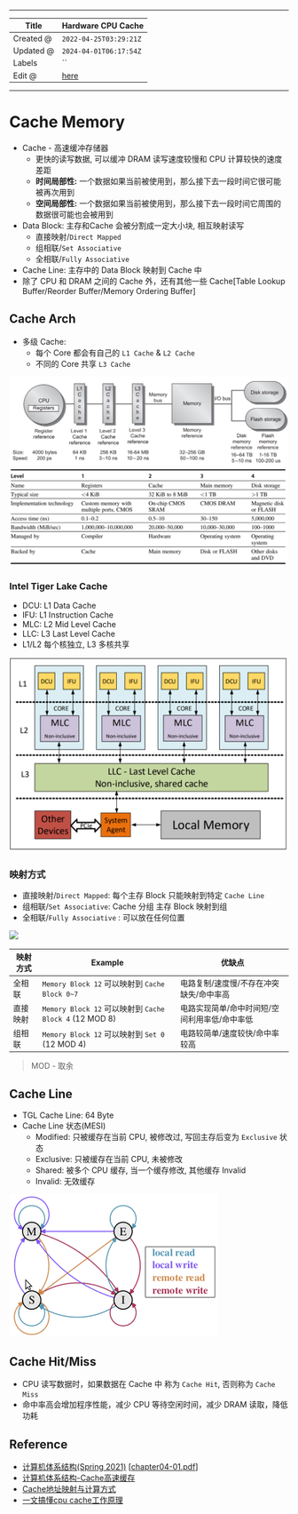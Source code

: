 -----

| Title     | Hardware CPU Cache                                  |
| --------- | --------------------------------------------------- |
| Created @ | `2022-04-25T03:29:21Z`                              |
| Updated @ | `2024-04-01T06:17:54Z`                              |
| Labels    | \`\`                                                |
| Edit @    | [here](https://github.com/junxnone/xwiki/issues/16) |

-----

# Cache Memory

  - Cache - 高速缓冲存储器
      - 更快的读写数据, 可以缓冲 DRAM 读写速度较慢和 CPU 计算较快的速度差距
      - **时间局部性:** 一个数据如果当前被使用到，那么接下去一段时间它很可能被再次用到
      - **空间局部性:** 一个数据如果当前被使用到，那么接下去一段时间它周围的数据很可能也会被用到
  - Data Block: 主存和Cache 会被分割成一定大小块, 相互映射读写
      - 直接映射/`Direct Mapped`
      - 组相联/`Set Associative`
      - 全相联/`Fully Associative`
  - Cache Line: 主存中的 Data Block 映射到 Cache 中
  - 除了 CPU 和 DRAM 之间的 Cache 外，还有其他一些 Cache\[Table Lookup Buffer/Reorder
    Buffer/Memory Ordering Buffer\]

## Cache Arch

  - 多级 Cache:
      - 每个 Core 都会有自己的 `L1 Cache` & `L2 Cache`
      - 不同的 Core 共享 `L3 Cache`

![image](media/4221f2458d6d7ca5cbb73879cd6f91d8cad9d527.png)
![image](media/ec9d61664ec70c839ce059a61e373d6af52d1275.png)

### Intel Tiger Lake Cache

  - DCU: L1 Data Cache
  - IFU: L1 Instruction Cache
  - MLC: L2 Mid Level Cache
  - LLC: L3 Last Level Cache
  - L1/L2 每个核独立, L3 多核共享

![image](media/f7fc434384f0ba18b9babc30d7c14d08b4a9738d.png)

### 映射方式

  - 直接映射/`Direct Mapped`: 每个主存 Block 只能映射到特定 `Cache Line`
  - 组相联/`Set Associative`: Cache 分组 主存 Block 映射到组
  - 全相联/`Fully Associative` : 可以放在任何位置

<img width=500 src="https://user-images.githubusercontent.com/2216970/165017679-58109c88-1645-4171-9ca1-4e6fa9028f57.png">

| 映射方式 | Example                                            | 优缺点                      |
| ---- | -------------------------------------------------- | ------------------------ |
| 全相联  | `Memory Block 12` 可以映射到 `Cache Block 0~7`          | 电路复制/速度慢/不存在冲突缺失/命中率高    |
| 直接映射 | `Memory Block 12` 可以映射到 `Cache Block 4` (12 MOD 8) | 电路实现简单/命中时间短/空间利用率低/命中率低 |
| 组相联  | `Memory Block 12` 可以映射到 `Set 0` (12 MOD 4)         | 电路较简单/速度较快/命中率较高         |

> MOD - 取余

## Cache Line

  - TGL Cache Line: 64 Byte
  - Cache Line 状态(MESI)
      - Modified: 只被缓存在当前 CPU, 被修改过, 写回主存后变为 `Exclusive` 状态
      - Exclusive: 只被缓存在当前 CPU, 未被修改
      - Shared: 被多个 CPU 缓存, 当一个缓存修改, 其他缓存 Invalid
      - Invalid: 无效缓存

![image](media/4f6591de3d025b875daa1edebf9275ad67e5d73b.png)

## Cache Hit/Miss

  - CPU 读写数据时，如果数据在 Cache 中 称为 `Cache Hit`, 否则称为 `Cache Miss`
  - 命中率高会增加程序性能，减少 CPU 等待空闲时间，减少 DRAM 读取，降低功耗

## Reference

  - [计算机体系结构(Spring 2021)](http://staff.ustc.edu.cn/~xhzhou/CA-Spring2021/CA.html)
    \[[chapter04-01.pdf](https://github.com/junxnone/linuxwiki/files/8551388/chapter04-01.pdf)\]
  - [计算机体系结构-Cache高速缓存](https://zhuanlan.zhihu.com/p/482651908)
  - [Cache地址映射与计算方式](https://www.cnblogs.com/AD-milk/p/13225494.html)
  - [一文搞懂cpu cache工作原理](https://zhuanlan.zhihu.com/p/593016449)
